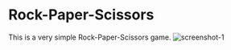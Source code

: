 # Rock-Paper-Scissors
This is a very simple Rock-Paper-Scissors game.
![screenshot-1](https://user-images.githubusercontent.com/84345598/122672586-dff6a300-d1e9-11eb-951d-9243128ab082.png)

